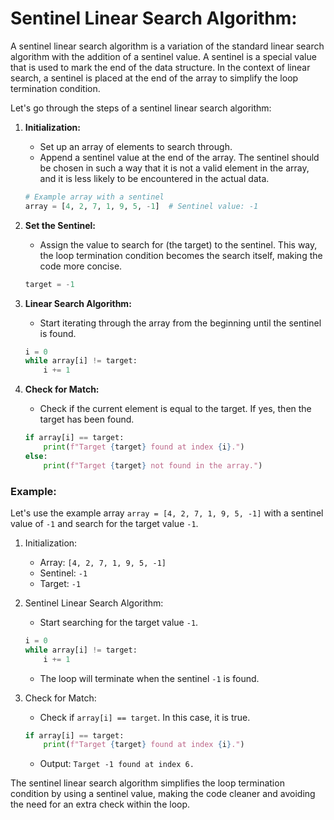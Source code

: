 # Sentinel Linear Search Algorithm:

A sentinel linear search algorithm is a variation of the standard linear search algorithm with the addition of a sentinel value. A sentinel is a special value that is used to mark the end of the data structure. In the context of linear search, a sentinel is placed at the end of the array to simplify the loop termination condition.

Let's go through the steps of a sentinel linear search algorithm:

1. **Initialization:**
   - Set up an array of elements to search through.
   - Append a sentinel value at the end of the array. The sentinel should be chosen in such a way that it is not a valid element in the array, and it is less likely to be encountered in the actual data.

    ```python
    # Example array with a sentinel
    array = [4, 2, 7, 1, 9, 5, -1]  # Sentinel value: -1
    ```

2. **Set the Sentinel:**
   - Assign the value to search for (the target) to the sentinel. This way, the loop termination condition becomes the search itself, making the code more concise.

    ```python
    target = -1
    ```

3. **Linear Search Algorithm:**
   - Start iterating through the array from the beginning until the sentinel is found.

    ```python
    i = 0
    while array[i] != target:
        i += 1
    ```

4. **Check for Match:**
   - Check if the current element is equal to the target. If yes, then the target has been found.

    ```python
    if array[i] == target:
        print(f"Target {target} found at index {i}.")
    else:
        print(f"Target {target} not found in the array.")
    ```

### Example:

Let's use the example array `array = [4, 2, 7, 1, 9, 5, -1]` with a sentinel value of `-1` and search for the target value `-1`.

1. Initialization:
   - Array: `[4, 2, 7, 1, 9, 5, -1]`
   - Sentinel: `-1`
   - Target: `-1`

2. Sentinel Linear Search Algorithm:
   - Start searching for the target value `-1`.

   ```python
   i = 0
   while array[i] != target:
       i += 1
   ```

   - The loop will terminate when the sentinel `-1` is found.

3. Check for Match:
   - Check if `array[i] == target`. In this case, it is true.

   ```python
   if array[i] == target:
       print(f"Target {target} found at index {i}.")
   ```

   - Output: `Target -1 found at index 6.`

The sentinel linear search algorithm simplifies the loop termination condition by using a sentinel value, making the code cleaner and avoiding the need for an extra check within the loop.